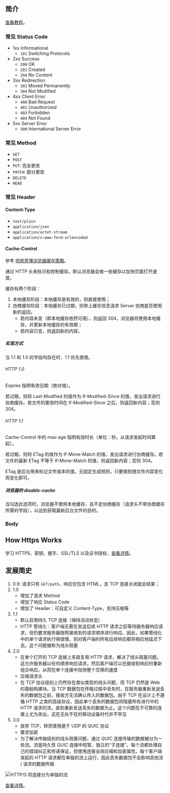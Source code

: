 ## 简介

[查看教程](https://developer.mozilla.org/en-US/docs/Web/HTTP/Status)。

### 常见 Status Code

- 1xx Informational
  - `101` Switching Protocols
- 2xx Success
  - `200` OK
  - `201` Created
  - `204` No Content
- 3xx Redirection
  - `301` Moved Permanently
  - `304` Not Modified
- 4xx Client Error
  - `400` Bad Request
  - `401` Unauthorized
  - `403` Forbidden
  - `404` Not Found
- 5xx Server Error
  - `500` International Server Error

### 常见 Method

- `GET`
- `POST`
- `PUT`: 完全更改
- `PATCH`: 部分更改
- `DELETE`
- `HEAD`

### 常见 Header

#### Content-Type

- `text/plain`
- `application/json`
- `application/octet-stream`
- `application/x-www-form-urlencoded`

#### Cache-Control

参考 [彻底弄懂浏览器缓存策略](https://mp.weixin.qq.com/s/Ui7Q9k4faiD5mv_LfB4Rrw)。

通过 HTTP 头来标识和控制缓存。默认浏览器会做一些缓存以加快页面打开速度。

缓存有两个阶段：
1. 本地缓存阶段：本地缓存是有效的，则直接使用；
2. 协商缓存阶段：本地缓存已过期，则带上缓存信息请求 Server 协商是否使用新的返回。
   - 若内容未变（即本地缓存依然可用），则返回 304，浏览器将使用本地缓存，并更新本地缓存的有效期；
   - 若内容已变，则返回新的内容。

##### 实现方式

当 1.1 和 1.0 的字段均存在时，1.1 优先使用。

###### HTTP 1.0

Expires 指明有效日期（绝对值）。

若过期，则将 Last-Modified 的值作为 If-Modified-Since 的值，发出请求进行协商缓存。若文件的更改时间在 If-Modified-Since 之后，则返回新内容；否则 304。

###### HTTP 1.1

Cache-Control 中的 max-age 指明有效时长（单位：秒。从请求发起时间算起）。

若过期，则将 ETag 的值作为 If-Mone-Match 的值，发出请求进行协商缓存。若文件的最新 ETag 不等于 If-Mone-Match 的值，则返回新内容；否则 304。

ETag 是后台用来标记文件版本的值。无固定生成规则，只要做到随文件内容变化而变化即可。

##### 浏览器的 disable-cache

当勾选此选项时，浏览器不使用本地缓存，且不走协商缓存（请求头不带协商缓存所需的字段），以达到获取最新后台文件的目的。

### Body

<!-- TODO: -->

## How Https Works

学习 HTTPS、密钥、握手、SSL/TLS 以及证书授权，[查看详情](https://howhttps.works)。

## 发展简史

1. 0.9: 请求只有 `GET/path`，响应仅包含 HTML，且 TCP 连接关闭就会结束；
2. 1.0
   - 增加了请求 Method
   - 增加了响应 Status Code
   - 增加了 Header：可自定义 Content-Type，支持压缩等
3. 1.1
   - 默认启用持久 TCP 连接（保持活动状态）
   - HTTP 管线化：客户端无需在发送后续 HTTP 请求之前等待服务器响应请求，但仍要求服务器按照接收到的请求顺序进行响应。因此，如果管线化中的单个请求执行得很慢，则对客户端的所有后续响应都将相应地延迟下去。这个问题被称为线头阻塞
4. 2.0
   - 在单个打开的 TCP 连接上多路复用 HTTP 请求，解决了线头阻塞问题。这允许服务器以任何顺序响应请求，然后客户端可以在接收到响应时重新组合响应，从而在单个连接中加快整个交换的速度
   - 压缩请求头
   - 在 TCP 协议级别上仍然存在类似类型的线头问题，而 TCP 仍然是 Web 的基础构建块。当 TCP 数据包在传输过程中丢失时，在服务器重新发送丢失的数据包之前，接收方无法确认传入的数据包。由于 TCP 在设计上不遵循 HTTP 之类的高级协议，因此单个丢失的数据包将阻塞所有进行中的 HTTP 请求的流，直到重新发送丢失的数据为止。这个问题在不可靠的连接上尤为突出，这在无处不在的移动设备时代并不罕见
5. 3.0
   - 放弃 TCP，转而使用基于 UDP 的 QUIC 协议
   - 要求加密
   - 为了解决传输级别的线头阻塞问题，通过 QUIC 连接传输的数据被分为一些流。流是持久性 QUIC 连接中短暂、独立的“子连接”。每个流都处理自己的错误纠正和传递保证，但使用连接全局压缩和加密属性。每个客户端发起的 HTTP 请求都在单独的流上运行，因此丢失数据包不会影响其他流 / 请求的数据传输

![HTTP/3 将连接分为单独的流](https://mmbiz.qpic.cn/mmbiz_png/FE4VibF0SjfMiaBh3uaBmRzeH2NyvDH9u3y5nTt52DzgDOqDCvnbuIDBnr29dVDpxed6bndBcwFSibNDaFF1Vkg5w/640?wx_fmt=png&tp=webp&wxfrom=5&wx_lazy=1&wx_co=1)

[查看详情](https://mp.weixin.qq.com/s/E5RwKvHcDdzHS77lpb9wvw)。
